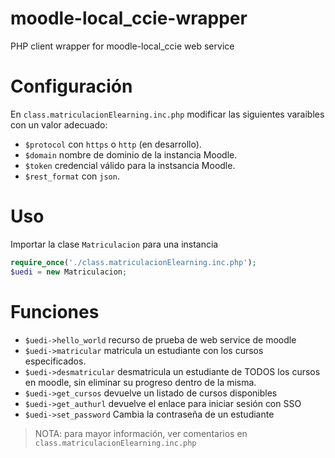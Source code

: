 # moodle-local_ccie-wrapper
PHP client wrapper for moodle-local_ccie web service

# Configuración
En `class.matriculacionElearning.inc.php` modificar las siguientes varaibles con un valor adecuado:
* `$protocol` con `https` o `http` (en desarrollo).
* `$domain` nombre de dominio de la instancia Moodle.
* `$token` credencial válido para la instsancia Moodle.
* `$rest_format` con `json`.

# Uso
Importar la clase `Matriculacion` para una instancia
```php
require_once('./class.matriculacionElearning.inc.php');
$uedi = new Matriculacion;
```
# Funciones
* `$uedi->hello_world` recurso de prueba de web service de moodle
* `$uedi->matricular` matricula un estudiante con los cursos especificados.
* `$uedi->desmatricular` desmatricula un estudiante de TODOS los cursos en moodle, sin eliminar su progreso dentro de la misma.
* `$uedi->get_cursos` devuelve un listado de cursos disponibles
* `$uedi->get_authurl` devuelve el enlace para iniciar sesión con SSO
* `$uedi->set_password` Cambia la contraseña de un estudiante

> NOTA: para mayor información, ver comentarios en `class.matriculacionElearning.inc.php`
